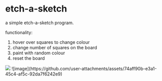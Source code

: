 # etch-a-sketch

a simple etch-a-sketch program.

functionality:
1. hover over squares to change colour
2. change number of squares on the board
3. paint with random colour
4. reset the board

<img src="/etchasketchdemo.jpg">
![image](https://github.com/user-attachments/assets/74aff90b-e3a1-45c4-af5c-92da7f6242e9)
